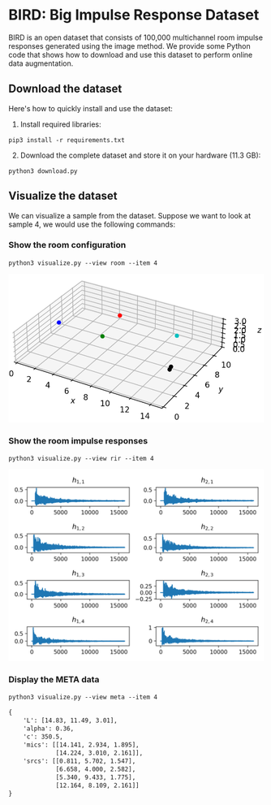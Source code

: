 # BIRD: Big Impulse Response Dataset

BIRD is an open dataset that consists of 100,000 multichannel room impulse responses generated using the image method.
We provide some Python code that shows how to download and use this dataset to perform online data augmentation.

## Download the dataset

Here's how to quickly install and use the dataset:

1. Install required libraries:

```
pip3 install -r requirements.txt
```

2. Download the complete dataset and store it on your hardware (11.3 GB):

```
python3 download.py
```

## Visualize the dataset

We can visualize a sample from the dataset. Suppose we want to look at sample 4, we would use the following commands:

### Show the room configuration

```
python3 visualize.py --view room --item 4
```

![Room configuration](/room.png)

### Show the room impulse responses

```
python3 visualize.py --view rir --item 4
```

![Room Impulse Responses](/rir.png)

### Display the META data

```
python3 visualize.py --view meta --item 4
```

```
{
    'L': [14.83, 11.49, 3.01], 
    'alpha': 0.36,
    'c': 350.5,
    'mics': [[14.141, 2.934, 1.895], 
             [14.224, 3.010, 2.161]],
    'srcs': [[0.811, 5.702, 1.547], 
             [6.658, 4.000, 2.582], 
             [5.340, 9.433, 1.775], 
             [12.164, 8.109, 2.161]]
}
```